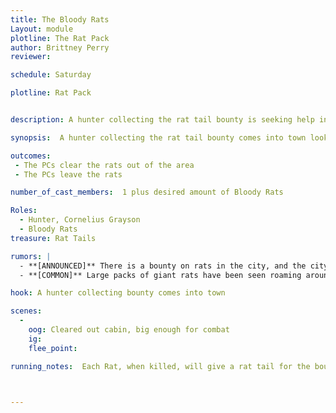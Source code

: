 ```yaml
---
title: The Bloody Rats
Layout: module
plotline: The Rat Pack
author: Brittney Perry
reviewer: 

schedule: Saturday

plotline: Rat Pack


description: A hunter collecting the rat tail bounty is seeking help in clearing out a large rats nest he found in a cave.

synopsis:  A hunter collecting the rat tail bounty comes into town looking for a group to help clear out a nest he found. There are more rats than he can handle, and is willing to share the bounty. When the PCs get to the cave, there is a large colony of rats feeding off of dozens of people that have been thrown in the cave,. Painted around the cave at about head height are several bloody fists painted in rust- red blood. The bodies are in varying states of decay, some fresh and some very old, mostly adults, but some small skeletons can be seen beneath larger ones. The rats are feeding on the flesh and are bloodstained. Fights occasionally break out among the colony as the eat. These rats appear larger than their grain-fed cousins. As the PCs approach, the rats will abandon their food and attack. Unlike the other rats, these will attack first, without being provoked. These rats are super aggressive. 

outcomes: 
 - The PCs clear the rats out of the area
 - The PCs leave the rats

number_of_cast_members:  1 plus desired amount of Bloody Rats

Roles: 
  - Hunter, Cornelius Grayson
  - Bloody Rats
treasure: Rat Tails

rumors: |
  - **[ANNOUNCED]** There is a bounty on rats in the city, and the city will pay one silver for every two rat tails harvested.
  - **[COMMON]** Large packs of giant rats have been seen roaming around the city. They are drawn by garbage and decay, and are large enough colonies to cause a problem for lone or small groups of travelers.

hook: A hunter collecting bounty comes into town

scenes: 
  - 
    oog: Cleared out cabin, big enough for combat
    ig: 
    flee_point: 

running_notes:  Each Rat, when killed, will give a rat tail for the bounty. These are in game items.



---
```










